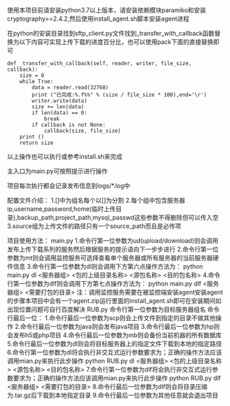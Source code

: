 使用本项目前请安装python3.7以上版本，请安装依赖模块paramiko和安装cryptography==2.4.2,然后使用install_agent.sh脚本安装agent进程

在python的安装目录找到sftp_client.py文件找到_transfer_with_callback函数替换为以下内容可实现上传下载的进度百分比，也可以使用pack下面的直接替换即可

    def _transfer_with_callback(self, reader, writer, file_size, callback):
        size = 0
        while True:
            data = reader.read(32768)
            print ("已完成:%.f%%" % (size / file_size * 100),end='\r')
            writer.write(data)
            size += len(data)
            if len(data) == 0:
                break
            if callback is not None:
                callback(size, file_size)
        print ()
        return size


以上操作也可以执行或参考install.sh来完成

主入口为main.py可按照提示进行操作

项目每次执行都会记录发布信息到logs/*.log中

配置文件介绍：
1.[]中为组名每个以[]为分割
2.每个组中包含服务器ip,username,password,home(临时上传目录),backup_path,project_path,mysql_passwd这些参数不得删除但可以传入空
3.source组为上传文件的路径只有一个source_path而且是必传项

项目使用方法：
main.py
1.命令行第一位参数为ud(upload/download)则会调用发布上传下载系列的服务然后根据服务的提示语向下一步步进行
2.命令行第一位参数为mt则会调用监控服务可选择查看单个服务器或所有服务器的当前服务器硬件信息
3.命令行第一位参数为dl则会调用下方第六点操作方法为：
python main.py dl <服务器组> <包的上级目录名称> <源包名称> <目的包名称>
4.命令行第一位参数为dlf则会调用下方第七点操作方法为：
python main.py dlf <服务器组> <需要打包的目录>
注：调用监控服务需要在被监控端安装agent安装agent的步骤本项目中会有一个agent.zip运行里面的install_agent.sh即可在安装期间如出现位置问题可自行百度解决
RUB.py
命令行第一位参数为目标服务器组名
命令行最后一位：
1.命令行最后一位参数为scp则会上传文件到指定的目录不做其他操作
2.命令行最后一位参数为java则会发布java项目
3.命令行最后一位参数为hp则会发布h5或php项目
4.命令行最后一位参数为mb则会备份当前机器的所有数据库
5.命令行最后一位参数为dl则会将目标服务器上的指定文件下载到本地的指定路径
6.命令行第一位参数为dl将会执行非交互式运行参数要求为；正确的操作方法应该调用mian.py来执行此步操作
python RUB.py dl <服务器组> <包的上级目录名称> <源包名称> <目的包名称>
7.命令行第一位参数为dlf将会执行非交互式运行参数要求为；正确的操作方法应该调用mian.py来执行此步操作
python RUB.py dlf <服务器组> <需要打包的目录>
8.命令行最后一位参数为dlf则会将目录压缩为.tar.gz后下载到本地指定目录
9.命令行最后一位参数为其他任意就会退出项目
